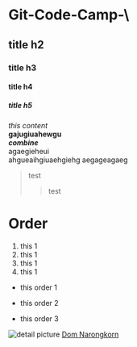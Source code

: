 #   Git-Code-Camp-\
##  title h2  
### title h3    
#### title h4
##### title h5

*this content*   
**gajugiuahewgu**  
*__combine__*  
agaegieheui      
ahgueaihgiuaehgiehg
aegageagaeg
> test
>> test
# Order
1.  this 1
5.  this 1
1.  this 1
1.  this 1

+   this order 1
-   this order 2
*   this order 3

![detail picture](https://miro.medium.com/max/4500/1*ynSSsnQunM0wVH8Hjr5znw.jpeg)
[Dom Narongkorn](https://www.facebook.com/dom.narongkorn) 